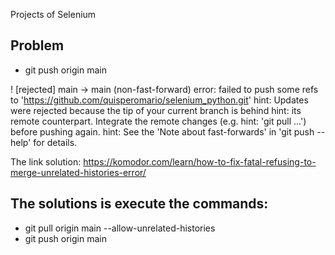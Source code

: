 Projects of Selenium

## Problem
* git push origin main

 ! [rejected]        main -> main (non-fast-forward)
error: failed to push some refs to 'https://github.com/quisperomario/selenium_python.git'
hint: Updates were rejected because the tip of your current branch is behind
hint: its remote counterpart. Integrate the remote changes (e.g.
hint: 'git pull ...') before pushing again.
hint: See the 'Note about fast-forwards' in 'git push --help' for details.

The link solution: https://komodor.com/learn/how-to-fix-fatal-refusing-to-merge-unrelated-histories-error/

## The solutions is execute the commands:
* git pull origin main --allow-unrelated-histories
* git push origin main


